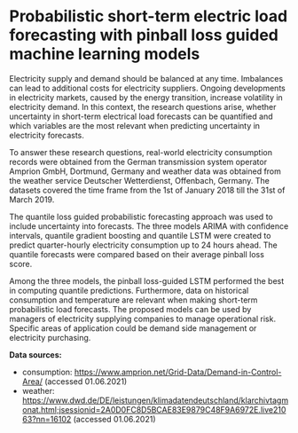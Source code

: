 # Probabilistic short-term electric load forecasting with pinball loss guided machine learning models

Electricity supply and demand should be balanced at any time. Imbalances can lead to additional costs for electricity suppliers. Ongoing developments in electricity markets, caused by the energy transition, increase volatility in electricity demand. In this context, the research questions arise, whether uncertainty in short-term electrical load forecasts can be quantified and which variables are the most relevant when predicting uncertainty in electricity forecasts. 

To answer these research questions, real-world electricity consumption records were obtained from the German transmission system operator Amprion GmbH, Dortmund, Germany and weather data was obtained from the weather service Deutscher Wetterdienst, Offenbach, Germany. The datasets covered the time frame from the 1st of January 2018 till the 31st of March 2019.

The quantile loss guided probabilistic forecasting approach was used to include uncertainty into forecasts. The three models ARIMA with confidence intervals, quantile gradient boosting and quantile LSTM were created to predict quarter-hourly electricity consumption up to 24 hours ahead. The quantile forecasts were compared based on their average pinball loss score.

Among the three models, the pinball loss-guided LSTM performed the best in computing quantile predictions. Furthermore, data on historical consumption and temperature are relevant when making short-term probabilistic load forecasts.
The proposed models can be used by managers of electricity supplying companies to manage operational risk. Specific areas of application could be demand side management or electricity purchasing.

**Data sources:**
- consumption: https://www.amprion.net/Grid-Data/Demand-in-Control-Area/ (accessed 01.06.2021)
- weather: https://www.dwd.de/DE/leistungen/klimadatendeutschland/klarchivtagmonat.html;jsessionid=2A0D0FC8D5BCAE83E9879C48F9A6972E.live21063?nn=16102 (accessed 01.06.2021)
